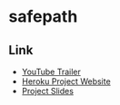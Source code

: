 # safepath

## Link
- [YouTube Trailer](https://youtu.be/Hp-N39P5OI8)
- [Heroku Project Website](https://reurl.cc/0vRVEM)
- [Project Slides](https://docs.google.com/presentation/d/1gCRZ584mW-BMYeSbnnL1U15djNJMoW98/edit#slide=id.p1)
